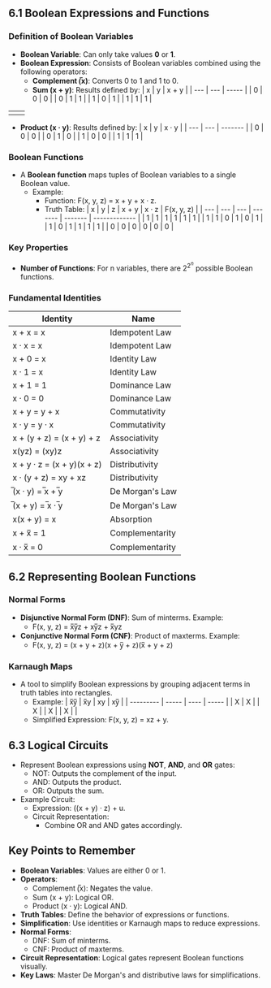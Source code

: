 ## 6.1 Boolean Expressions and Functions
### Definition of Boolean Variables

- **Boolean Variable**: Can only take values **0** or **1**.
- **Boolean Expression**: Consists of Boolean variables combined using the following operators:
  - **Complement (̅x)**: Converts 0 to 1 and 1 to 0.
  - **Sum (x + y)**: Results defined by:
    | x | y | x + y |
    | --- | --- | ----- |
    | 0 | 0 | 0 |
    | 0 | 1 | 1 |
    | 1 | 0 | 1 |
    | 1 | 1 | 1 |


|     |     |
| --- | --- |
|     |     |


  - **Product (x · y)**: Results defined by:
    | x | y | x · y |
    | --- | --- | ------- |
    | 0 | 0 | 0 |
    | 0 | 1 | 0 |
    | 1 | 0 | 0 |
    | 1 | 1 | 1 |
### Boolean Functions

- A **Boolean function** maps tuples of Boolean variables to a single Boolean value.
  - Example:
    - Function: F(x, y, z) = x + y + x · z.
    - Truth Table:
      | x | y | z | x + y | x · z | F(x, y, z) |
      | --- | --- | --- | ------- | ------- | ------------- |
      | 1 | 1 | 1 | 1 | 1 | 1 |
      | 1 | 1 | 0 | 1 | 0 | 1 |
      | 1 | 0 | 1 | 1 | 1 | 1 |
      | 0 | 0 | 0 | 0 | 0 | 0 |

### Key Properties

- **Number of Functions**: For n variables, there are $2^{2^n}$ possible Boolean functions.

### Fundamental Identities

| Identity                   | Name            |
| -------------------------- | --------------- |
| x + x = x                  | Idempotent Law  |
| x · x = x                  | Idempotent Law  |
| x + 0 = x                  | Identity Law    |
| x · 1 = x                  | Identity Law    |
| x + 1 = 1                  | Dominance Law   |
| x · 0 = 0                  | Dominance Law   |
| x + y = y + x              | Commutativity   |
| x · y = y · x              | Commutativity   |
| x + (y + z) = (x + y) + z  | Associativity   |
| x(yz) = (xy)z              | Associativity   |
| x + y · z = (x + y)(x + z) | Distributivity  |
| x · (y + z) = xy + xz      | Distributivity  |
| ̅(x · y) = ̅x + ̅y            | De Morgan's Law |
| ̅(x + y) = ̅x · ̅y            | De Morgan's Law |
| x(x + y) = x               | Absorption      |
| x + x̅ = 1                  | Complementarity |
| x · x̅ = 0                  | Complementarity |

## 6.2 Representing Boolean Functions
### Normal Forms

- **Disjunctive Normal Form (DNF)**: Sum of minterms. Example:
  - F(x, y, z) = x̅y̅z + xy̅z + x̅yz
- **Conjunctive Normal Form (CNF)**: Product of maxterms. Example:
  - F(x, y, z) = (x + y + z)(x + y̅ + z)(x̅ + y + z)

### Karnaugh Maps

- A tool to simplify Boolean expressions by grouping adjacent terms in truth tables into rectangles.
  - Example:
    | x̅y̅ | x̅y | xy | xy̅ |
    | --------- | ----- | ---- | ----- |
    | X | X | | X |
    | X | | X | |
  - Simplified Expression: F(x, y, z) = xz + y.

## 6.3 Logical Circuits

- Represent Boolean expressions using **NOT**, **AND**, and **OR** gates:
  - NOT: Outputs the complement of the input.
  - AND: Outputs the product.
  - OR: Outputs the sum.
- Example Circuit:
  - Expression: ((x + y) · z) + u.
  - Circuit Representation:
    - Combine OR and AND gates accordingly.

## Key Points to Remember

- **Boolean Variables**: Values are either 0 or 1.
- **Operators**:
  - Complement (̅x): Negates the value.
  - Sum (x + y): Logical OR.
  - Product (x · y): Logical AND.
- **Truth Tables**: Define the behavior of expressions or functions.
- **Simplification**: Use identities or Karnaugh maps to reduce expressions.
- **Normal Forms**:
  - DNF: Sum of minterms.
  - CNF: Product of maxterms.
- **Circuit Representation**: Logical gates represent Boolean functions visually.
- **Key Laws**: Master De Morgan's and distributive laws for simplifications.
